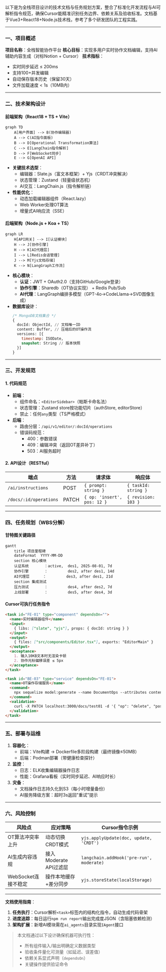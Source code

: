 以下是为全栈项目设计的技术文档与任务规划方案，整合了标准化开发流程与AI可解析指令规范，确保Cursor能精准识别任务边界、依赖关系及验收标准。文档基于Vue3+React18+Node.js技术栈，参考了多个研发团队的工程实践。

---

### **一、项目概述**
**项目名称**：全栈智能协作平台
**核心目标**：实现多用户实时协作文档编辑，支持AI辅助内容生成（对标Notion + Cursor）
**技术指标**：
- 实时同步延迟 ≤ 200ms
- 支持100+并发编辑
- 自动保存版本历史（保留30天）
- 文件加载速度 < 1s（10MB内）

---

### **二、技术架构设计**
#### **前端架构（React18 + TS + Vite）**
```mermaid
graph TD
    A[用户界面] --> B(协作编辑器)
    A --> C(AI指令面板)
    B --> D[Operational Transformation算法]
    C --> E[LangChain指令解析]
    D --> F[WebSocket同步]
    E --> G[OpenAI API]
```
- **关键技术选型**：
  - 编辑器：Slate.js（富文本框架）+ Yjs（CRDT冲突解决）
  - 状态管理：Zustand（轻量级状态机）
  - AI交互：LangChain.js（指令解析链）
- **性能优化**：
  - 动态加载编辑器组件（React.lazy）
  - Web Worker处理OT算法
  - 增量式AI响应流（SSE）

#### **后端架构（Node.js + Koa + TS）**
```mermaid
graph LR
    H[API网关] --> I[认证模块]
    H --> J[协作引擎]
    H --> K[AI代理层]
    I --> L[Redis会话管理]
    J --> M[Yjs文档存储]
    K --> N[LangGraph工作流]
```
- **核心模块**：
  - **认证**：JWT + OAuth2.0（支持GitHub/Google登录）
  - **协作引擎**：Sharedb（OT协议实现） + Redis Pub/Sub
  - **AI代理**：LangGraph编排多模型（GPT-4o→CodeLlama→SVD图像生成）
- **数据库设计**：
  ```sql
  /* MongoDB文档集合 */
  {
    docId: ObjectId, // 文档唯一ID
    content: Buffer, // 压缩后的OT操作流
    versions: [{
      timestamp: ISODate,
      snapshot: String // 版本快照
    }]
  }
  ```

---

### **三、开发规范**
#### **1. 代码规范**
- **前端**：
  - 组件命名：`<EditorSidebar>`（帕斯卡命名法）
  - 状态管理：Zustand store按功能切片（authStore, editorStore）
  - 禁止：任何`any`类型（TS严格模式）
- **后端**：
  - 路由分层：`/api/v1/editor/:docId/operations`
  - 错误码规范：
    - 400：参数错误
    - 409：编辑冲突（返回OT差异补丁）
    - 503：AI服务超时

#### **2. API设计（RESTful）**
| 端点                  | 方法   | 请求体                      | 响应体                     |
|-----------------------|--------|----------------------------|----------------------------|
| `/ai/instructions`    | POST   | `{ prompt: string }`       | `{ taskId: string }`      |
| `/docs/:id/operations`| PATCH  | `{ op: 'insert', pos: 12 }`| `{ revision: 103 }`       |

---

### **四、任务规划（WBS分解）**
#### **甘特图关键路径**
```mermaid
gantt
    title 项目里程碑
    dateFormat  YYYY-MM-DD
    section 核心模块
    认证系统       ：active,  des1, 2025-08-01, 7d
    协作引擎       ：         des2, after des1, 14d
    AI代理层      ：         des3, after des1, 21d
    section 集成测试
    压力测试       ：         des4, after des2, 7d
    上线部署       ：         des5, after des4, 3d
```

#### **Cursor可执行任务指令**
```markdown
<task id="FE-01" type="component" dependsOn="">
  <name>实时编辑器组件</name>
  <input>
    { libs: ["slate", "yjs"], props: { docId: string } }
  </input>
  <output>
    { files: ["src/components/Editor.tsx"], exports: "EditorMain" }
  </output>
  <acceptance>
    1. 输入10KB文本时无渲染卡顿
    2. 协作光标偏移误差 ≤ 5px
  </acceptance>
</task>

<task id="BE-03" type="service" dependsOn="FE-01">
  <name>OT操作存储服务</name>
  <command>
    npx sequelize model:generate --name DocumentOps --attributes content:blob
  </command>
  <validation>
    curl -X PATCH localhost:3000/docs/test01 -d '{ "op": "delete", "pos": 42 }'
  </validation>
</task>
```

---

### **五、部署与运维**
1. **容器化**：
   - 前端：Vite构建 → Dockerfile多阶段构建（最终镜像≤50MB）
   - 后端：Podman部署（带健康检查探针）
2. **监控**：
   - 日志：ELK收集编辑器操作日志
   - 性能：Grafana看板（实时同步延迟、AI响应时长）
3. **灾备**：
   - 文档操作日志持久化到S3（每小时增量备份）
   - AI服务降级方案：超时3s返回"重试"提示

---

### **六、风险控制**
| 风险点                | 应对策略                          | Cursor指令示例                 |
|-----------------------|-----------------------------------|--------------------------------|
| OT算法冲突率上升      | 动态切换CRDT模式                  | `yjs.applyUpdate(doc, update, 'CRDT')` |
| AI生成内容违规       | 接入Moderate API过滤层           | `langchain.addHook('pre-run', moderate)` |
| WebSocket连接不稳定  | 操作本地缓存+差分同步             | `yjs.storeState(localStorage)` |

---

**文档使用指南**：
1. **任务执行**：Cursor解析`<task>`标签内的结构化指令，自动生成代码骨架
2. **进度追踪**：每日运行`npm run report`输出完成度JSON（含阻塞依赖检测）
3. **架构扩展**：新增AI模块需在`ai_agents`目录实现`IAgent`接口

> 本文档通过以下设计确保机器可执行性：
> - 所有组件输入/输出明确定义数据类型
> - 验收条件量化可测量（如延迟、误差值）
> - 依赖关系显式声明（`dependsOn`）
> - 关键操作提供验证命令